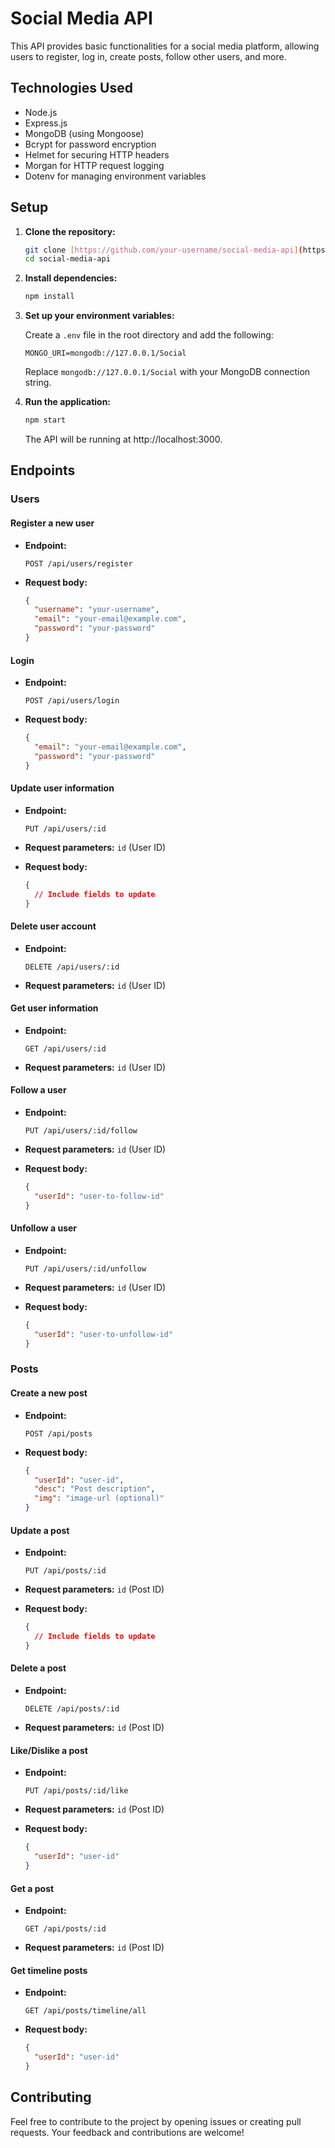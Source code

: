 # Social Media API

This API provides basic functionalities for a social media platform, allowing users to register, log in, create posts, follow other users, and more.

## Technologies Used

- Node.js
- Express.js
- MongoDB (using Mongoose)
- Bcrypt for password encryption
- Helmet for securing HTTP headers
- Morgan for HTTP request logging
- Dotenv for managing environment variables

## Setup

1. **Clone the repository:**

    ```bash
    git clone [https://github.com/your-username/social-media-api](https://github.com/devansareen01/Social_Media_Api).git
    cd social-media-api
    ```

2. **Install dependencies:**

    ```bash
    npm install
    ```

3. **Set up your environment variables:**

    Create a `.env` file in the root directory and add the following:

    ```env
    MONGO_URI=mongodb://127.0.0.1/Social
    ```

    Replace `mongodb://127.0.0.1/Social` with your MongoDB connection string.

4. **Run the application:**

    ```bash
    npm start
    ```

    The API will be running at http://localhost:3000.

## Endpoints

### Users

#### Register a new user

- **Endpoint:**

    ```http
    POST /api/users/register
    ```

- **Request body:**

    ```json
    {
      "username": "your-username",
      "email": "your-email@example.com",
      "password": "your-password"
    }
    ```

#### Login

- **Endpoint:**

    ```http
    POST /api/users/login
    ```

- **Request body:**

    ```json
    {
      "email": "your-email@example.com",
      "password": "your-password"
    }
    ```

#### Update user information

- **Endpoint:**

    ```http
    PUT /api/users/:id
    ```

- **Request parameters:** `id` (User ID)

- **Request body:**

    ```json
    {
      // Include fields to update
    }
    ```

#### Delete user account

- **Endpoint:**

    ```http
    DELETE /api/users/:id
    ```

- **Request parameters:** `id` (User ID)

#### Get user information

- **Endpoint:**

    ```http
    GET /api/users/:id
    ```

- **Request parameters:** `id` (User ID)

#### Follow a user

- **Endpoint:**

    ```http
    PUT /api/users/:id/follow
    ```

- **Request parameters:** `id` (User ID)

- **Request body:**

    ```json
    {
      "userId": "user-to-follow-id"
    }
    ```

#### Unfollow a user

- **Endpoint:**

    ```http
    PUT /api/users/:id/unfollow
    ```

- **Request parameters:** `id` (User ID)

- **Request body:**

    ```json
    {
      "userId": "user-to-unfollow-id"
    }
    ```

### Posts

#### Create a new post

- **Endpoint:**

    ```http
    POST /api/posts
    ```

- **Request body:**

    ```json
    {
      "userId": "user-id",
      "desc": "Post description",
      "img": "image-url (optional)"
    }
    ```

#### Update a post

- **Endpoint:**

    ```http
    PUT /api/posts/:id
    ```

- **Request parameters:** `id` (Post ID)

- **Request body:**

    ```json
    {
      // Include fields to update
    }
    ```

#### Delete a post

- **Endpoint:**

    ```http
    DELETE /api/posts/:id
    ```

- **Request parameters:** `id` (Post ID)

#### Like/Dislike a post

- **Endpoint:**

    ```http
    PUT /api/posts/:id/like
    ```

- **Request parameters:** `id` (Post ID)

- **Request body:**

    ```json
    {
      "userId": "user-id"
    }
    ```

#### Get a post

- **Endpoint:**

    ```http
    GET /api/posts/:id
    ```

- **Request parameters:** `id` (Post ID)

#### Get timeline posts

- **Endpoint:**

    ```http
    GET /api/posts/timeline/all
    ```

- **Request body:**

    ```json
    {
      "userId": "user-id"
    }
    ```

## Contributing

Feel free to contribute to the project by opening issues or creating pull requests. Your feedback and contributions are welcome!
